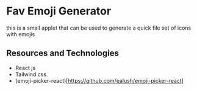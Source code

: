 # Fav Emoji Generator

this is a small applet that can be used to generate a quick file set of icons with emojis


## Resources and Technologies 

- React js 
- Tailwind css
- (emoji-picker-react)[https://github.com/ealush/emoji-picker-react]
